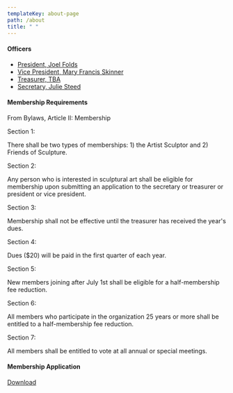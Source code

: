 ```yaml
---
templateKey: about-page
path: /about
title: " "
---
```

<div class="">
  <h4>Officers</h4>
  <ul>
    <li><a href="mailto:jkfolds@swbell.net">President, Joel Folds</a></li>
    <li><a href="mailto:sculptiowa@gmail.com">Vice President, Mary Francis Skinner</a></li>
    <li><a href="mailto:jkfolds@swbell.net">Treasurer, TBA</a></li>
    <li><a href="mailto:jsteed109@yahoo.com">Secretary, Julie Steed</a></li>
  </ul>
  <h4>Membership Requirements</h4>
  <p>
From Bylaws, Article II: Membership

Section 1:

There shall be two types of memberships: 1) the Artist Sculptor and 2) Friends of Sculpture.

Section 2:

Any person who is interested in sculptural art shall be eligible for membership upon submitting an application to the secretary or treasurer or president or vice president.

Section 3:

Membership shall not be effective until the treasurer has received the year's dues. 

Section 4:

Dues ($20) will be paid in the first quarter of each year.

Section 5:

New members joining after July 1st shall be eligible for a half-membership fee reduction.

Section 6:

All members who participate in the organization 25 years or more shall be entitled to a half-membership fee reduction.

Section 7:

All members shall be entitled to vote at all annual or special meetings.



  </p>
  <h4>Membership Application</h4>
  <a download href="/">Download</a>

</div>